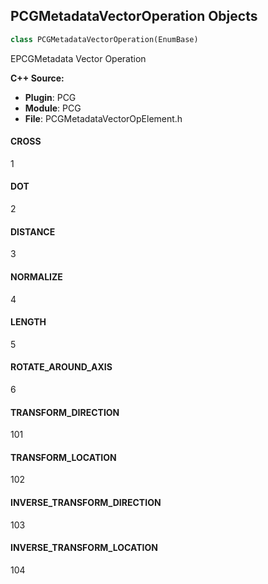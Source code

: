 ## PCGMetadataVectorOperation Objects

```python
class PCGMetadataVectorOperation(EnumBase)
```

EPCGMetadata Vector Operation

**C++ Source:**

- **Plugin**: PCG
- **Module**: PCG
- **File**: PCGMetadataVectorOpElement.h

<a id="unreal.PCGMetadataVectorOperation.CROSS"></a>

#### CROSS

1

<a id="unreal.PCGMetadataVectorOperation.DOT"></a>

#### DOT

2

<a id="unreal.PCGMetadataVectorOperation.DISTANCE"></a>

#### DISTANCE

3

<a id="unreal.PCGMetadataVectorOperation.NORMALIZE"></a>

#### NORMALIZE

4

<a id="unreal.PCGMetadataVectorOperation.LENGTH"></a>

#### LENGTH

5

<a id="unreal.PCGMetadataVectorOperation.ROTATE_AROUND_AXIS"></a>

#### ROTATE_AROUND_AXIS

6

<a id="unreal.PCGMetadataVectorOperation.TRANSFORM_DIRECTION"></a>

#### TRANSFORM_DIRECTION

101

<a id="unreal.PCGMetadataVectorOperation.TRANSFORM_LOCATION"></a>

#### TRANSFORM_LOCATION

102

<a id="unreal.PCGMetadataVectorOperation.INVERSE_TRANSFORM_DIRECTION"></a>

#### INVERSE_TRANSFORM_DIRECTION

103

<a id="unreal.PCGMetadataVectorOperation.INVERSE_TRANSFORM_LOCATION"></a>

#### INVERSE_TRANSFORM_LOCATION

104

<a id="unreal.PCGMedadataVectorOperation"></a>